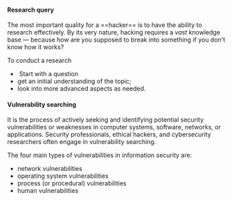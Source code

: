 #### Research query
The most important quality for a ==hacker== is to have the ability to research effectively.
By its very nature, hacking requires a _vast_ knowledge base — because how are you supposed to break into something if you don't know how it works?

To conduct a research
-  Start with a question
- get an initial understanding of the topic; 
- look into more advanced aspects as needed.

#### Vulnerability searching
It is the process of actively seeking and identifying potential security vulnerabilities or weaknesses in computer systems, software, networks, or applications. Security professionals, ethical hackers, and cybersecurity researchers often engage in vulnerability searching.

The four main types of vulnerabilities in information security are: 
- network vulnerabilities
- operating system vulnerabilities
- process (or procedural) vulnerabilities 
- human vulnerabilities



